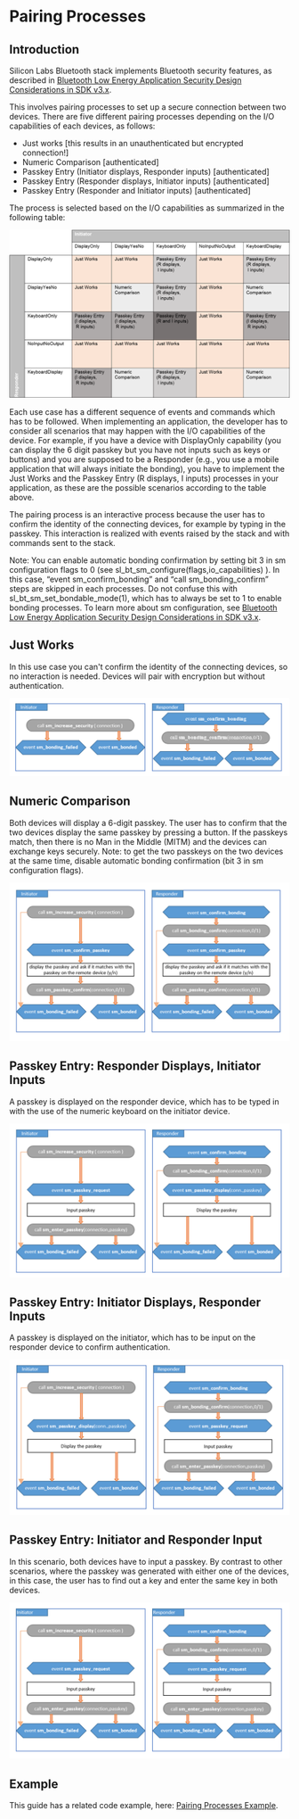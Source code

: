 
# Pairing Processes

## Introduction

Silicon Labs Bluetooth stack implements Bluetooth security features, as described in [Bluetooth Low Energy Application Security Design Considerations in SDK v3.x](/bluetooth/{build-docspace-version}/bluetooth-application-security-design-considerations).

This involves pairing processes to set up a secure connection between two devices. There are five different pairing processes depending on the I/O capabilities of each devices, as follows:

- Just works [this results in an unauthenticated but encrypted connection!]
- Numeric Comparison [authenticated]
- Passkey Entry (Initiator displays, Responder inputs) [authenticated]
- Passkey Entry (Responder displays, Initiator inputs) [authenticated]
- Passkey Entry (Responder and Initiator inputs) [authenticated]

The process is selected based on the I/O capabilities as summarized in the following table:

![Process Table](resources/process-table.png?darkModeUrl=resources/process-table.png)

Each use case has a different sequence of events and commands which has to be followed. When implementing an application, the developer has to consider all scenarios that may happen with the I/O capabilities of the device. For example, if you have a device with DisplayOnly capability (you can display the 6 digit passkey but you have not inputs such as keys or buttons) and you are supposed to be a Responder (e.g., you use a mobile application that will always initiate the bonding), you have to implement the Just Works and the Passkey Entry (R displays, I inputs) processes in your application, as these are the possible scenarios according to the table above.

The pairing process is an interactive process because the user has to confirm the identity of the connecting devices, for example by typing in the passkey. This interaction is realized with events raised by the stack and with commands sent to the stack.

Note: You can enable automatic bonding confirmation by setting bit 3 in sm configuration flags to 0 (see sl_bt_sm_configure(flags,io_capabilities) ). In this case, “event sm_confirm_bonding” and “call sm_bonding_confirm” steps are skipped in each processes. Do not confuse this with sl_bt_sm_set_bondable_mode(1), which has to always be set to 1 to enable bonding processes. To learn more about sm configuration, see [Bluetooth Low Energy Application Security Design Considerations in SDK v3.x](/bluetooth/{build-docspace-version}/bluetooth-application-security-design-considerations).

## Just Works

In this use case you can't confirm the identity of the connecting devices, so no interaction is needed. Devices will pair with encryption but without authentication.

![Just Works](resources/just-works.png?darkModeUrl=resources/just-works.png)

## Numeric Comparison

Both devices will display a 6-digit passkey. The user has to confirm that the two devices display the same passkey by pressing a button. If the passkeys match, then there is no Man in the Middle (MITM) and the devices can exchange keys securely. Note: to get the two passkeys on the two devices at the same time, disable automatic bonding confirmation (bit 3 in sm configuration flags).

![Numeric Comparison](resources/numeric-cmp.png?darkModeUrl=resources/numeric-cmp.png)

## Passkey Entry: Responder Displays, Initiator Inputs

A passkey is displayed on the responder device, which has to be typed in with the use of the numeric keyboard on the initiator device.

![PassKey RD-II](resources/pk-rd-ii.png?darkModeUrl=resources/pk-rd-ii.png)

## Passkey Entry: Initiator Displays, Responder Inputs

A passkey is displayed on the initiator, which has to be input on the responder device to confirm authentication.

![PassKey ID-RI](resources/pk-id-ri.png?darkModeUrl=resources/pk-id-ri.png)

## Passkey Entry: Initiator and Responder Input

In this scenario, both devices have to input a passkey. By contrast to other scenarios, where the passkey was generated with either one of the devices, in this case, the user has to find out a key and enter the same key in both devices.

![PassKey II-RI](resources/pk-ii-ri.png?darkModeUrl=resources/pk-ii-ri.png)

## Example

This guide has a related code example, here: [Pairing Processes Example](https://github.com/SiliconLabs/bluetooth_stack_features/tree/master/security/pairing_processes_example).

